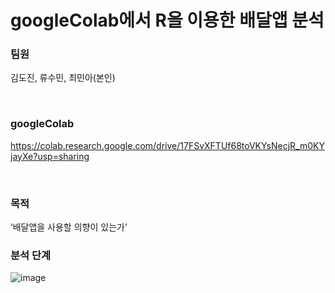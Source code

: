 # googleColab에서 R을 이용한 배달앱 분석

### 팀원
김도진, 류수민, 최민아(본인)

<br>

### googleColab
https://colab.research.google.com/drive/17FSvXFTUf68toVKYsNecjR_m0KYjayXe?usp=sharing

<br>

### 목적
 ‘배달앱을 사용할 의향이 있는가’

### 분석 단계
![image](https://github.com/aminii00/DeliveryApp/assets/89954944/f621fd1f-3644-4975-b672-ac891a1a10a7)
